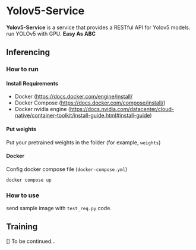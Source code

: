 # Yolov5-Service

**Yolov5-Service** is a service that provides a RESTful API for Yolov5 models. run YOLOv5 with GPU.
**Easy As ABC**
## Inferencing
### How to run
#### Install Requirements
- Docker (https://docs.docker.com/engine/install/
- Docker Compose (https://docs.docker.com/compose/install/)
- Docker nvidia engine (https://docs.nvidia.com/datacenter/cloud-native/container-toolkit/install-guide.html#install-guide)

#### Put weights
Put your pretrained weights in the folder (for example, `weights`)

#### Docker
Config docker compose file (`docker-compose.yml`)
```bash
docker compose up
```

### How to use
send sample image with `test_req.py` code.


## Training
[] To be continued...

